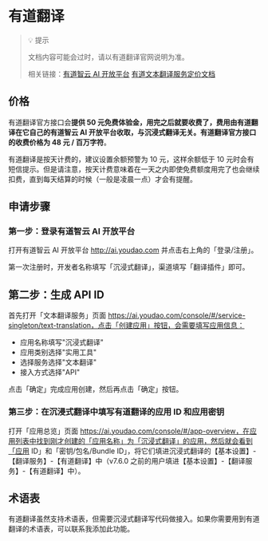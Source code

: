 # 有道翻译

> 💡 提示
> 
> 文档内容可能会过时，请以有道翻译官网说明为准。
> 
> 相关链接：[有道智云 AI 开放平台](http://ai.youdao.com/) [有道文本翻译服务定价文档](https://ai.youdao.com/DOCSIRMA/html/%E8%87%AA%E7%84%B6%E8%AF%AD%E8%A8%80%E7%BF%BB%E8%AF%91/%E4%BA%A7%E5%93%81%E5%AE%9A%E4%BB%B7/%E6%96%87%E6%9C%AC%E7%BF%BB%E8%AF%91%E6%9C%8D%E5%8A%A1/%E6%96%87%E6%9C%AC%E7%BF%BB%E8%AF%91%E6%9C%8D%E5%8A%A1-%E4%BA%A7%E5%93%81%E5%AE%9A%E4%BB%B7.html)

## 价格

有道翻译官方接口会**提供 50 元免费体验金，用完之后就要收费了，费用由有道翻译在它自己的有道智云 AI 开放平台收取，与沉浸式翻译无关。有道翻译官方接口的收费价格为 48 元 / 百万字符**。

有道翻译是按天计费的，建议设置余额预警为 10 元，这样余额低于 10 元时会有短信提示。但是请注意，按天计费意味着在一天之内即使免费额度用完了也会继续扣费，直到每天结算的时候（一般是凌晨一点）才会有提醒。

## 申请步骤

### 第一步：登录有道智云 AI 开放平台

打开有道智云 AI 开放平台 http://ai.youdao.com 并点击右上角的「登录/注册」。

第一次注册时，开发者名称填写「沉浸式翻译」，渠道填写「翻译插件」即可。

## 第二步：生成 API ID

首先打开「文本翻译服务」页面 https://ai.youdao.com/console/#/service-singleton/text-translation，点击「创建应用」按钮，会需要填写应用信息：

- 应用名称填写"沉浸式翻译"
- 应用类别选择"实用工具"
- 选择服务选择"文本翻译"
- 接入方式选择"API"

点击「确定」完成应用创建，然后再点击「确定」按钮。

### 第三步：在沉浸式翻译中填写有道翻译的应用 ID 和应用密钥

打开「应用总览」页面 https://ai.youdao.com/console/#/app-overview，在应用列表中找到刚才创建的「应用名称」为「沉浸式翻译」的应用，然后就会看到「应用 ID」和「密钥/包名/Bundle ID」，将它们填进沉浸式翻译的【基本设置】-【翻译服务】-【有道翻译】中（v7.6.0 之前的用户填进【基本设置】-【翻译服务】-【有道翻译】中）。

## 术语表

有道翻译虽然支持术语表，但需要沉浸式翻译写代码做接入。如果你需要用到有道翻译的术语表，可以联系我添加此功能。
